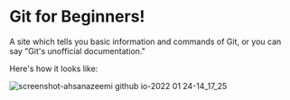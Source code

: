# Git for Beginners!

A site which tells you basic information and commands of Git, or you can say "Git's unofficial documentation."

Here's how it looks like:

![screenshot-ahsanazeemi github io-2022 01 24-14_17_25](https://user-images.githubusercontent.com/64397746/150754835-9b647303-3b83-4982-8121-dac990ad9ce6.png)
